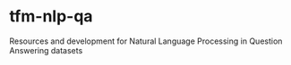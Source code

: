 # tfm-nlp-qa
Resources and development for Natural Language Processing in Question Answering datasets
